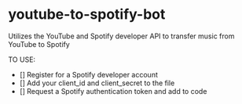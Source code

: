 # youtube-to-spotify-bot

Utilizes the YouTube and Spotify developer API to transfer music from YouTube to Spotify

TO USE:
- [] Register for a Spotify developer account
- [] Add your client_id and client_secret to the file
- [] Request a Spotify authentication token and add to code
